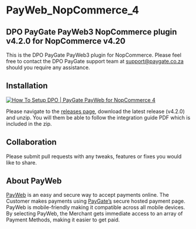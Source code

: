# PayWeb_NopCommerce_4
## DPO PayGate PayWeb3 NopCommerce plugin v4.2.0 for NopCommerce v4.20

This is the DPO PayGate PayWeb3 plugin for NopCommerce. Please feel free to contact the DPO PayGate support team at support@paygate.co.za should you require any assistance.

## Installation
[![How To Setup DPO | PayGate PayWeb for NopCommerce 4](https://www.appinlet.com/wp-content/uploads/2018/09/NopCommerce-4-Integration.jpg)](http://www.youtube.com/watch?v=RfBpKRJi9HA "How To Setup DPO | PayGate PayWeb for NopCommerce 4")

Please navigate to the [releases page](https://github.com/PayGate/PayWeb_NopCommerce_4/releases), download the latest release (v4.2.0) and unzip. You will them be able to follow the integration guide PDF which is included in the zip.

## Collaboration

Please submit pull requests with any tweaks, features or fixes you would like to share.

## About PayWeb

[PayWeb](https://www.paygate.co.za/paygate-products/payweb/) is an easy and secure way to accept payments online. The Customer makes payments using [PayGate’s](https://www.paygate.co.za/) secure hosted payment page. PayWeb is mobile-friendly making it compatible across all mobile devices. By selecting PayWeb, the Merchant gets immediate access to an array of Payment Methods, making it easier to get paid.
